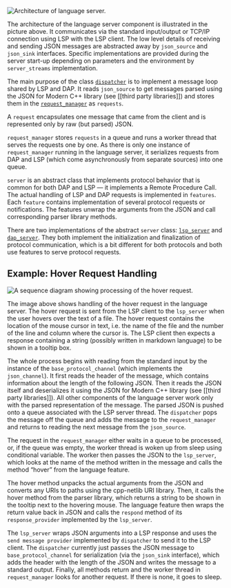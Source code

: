<img src="img/lang_server.svg" alt="Architecture of language server." />

The architecture of the language server component is illustrated in the picture above. It communicates via the standard input/output or TCP/IP connection using LSP with the LSP client. The low level details of receiving and sending JSON messages are abstracted away by `json_source` and `json_sink` interfaces. Specific implementations are provided during the server start-up depending on parameters and the environment by `server_streams` implementation.

The main purpose of the class [`dispatcher`](https://github.com/eclipse/che-che4z-lsp-for-hlasm/wiki/IO-handling) is to implement a message loop shared by LSP and DAP. It reads `json_source` to get messages parsed using the JSON for Modern C++ library (see [[third party libraries]]) and stores them in the [`request_manager`](https://github.com/eclipse/che-che4z-lsp-for-hlasm/wiki/Request-manager) as `requests`.

A `request` encapsulates one message that came from the client and is represented only by raw (but parsed) JSON.

`request_manager` stores `requests` in a queue and runs a worker thread that serves the requests one by one. As there is only one instance of `request_manager` running in the language server, it serializes requests from DAP and LSP (which come asynchronously from separate sources) into one queue.

`server` is an abstract class that implements protocol behavior that is common for both DAP and LSP — it implements a Remote Procedure Call. The actual handling of LSP and DAP requests is implemented in `features`. Each `feature` contains implementation of several protocol requests or notifications. The features unwrap the arguments from the JSON and call corresponding parser library methods.

There are two implementations of the abstract `server` class: [`lsp_server`](https://github.com/eclipse/che-che4z-lsp-for-hlasm/wiki/LSP-and-DAP-server) and [`dap_server`](https://github.com/eclipse/che-che4z-lsp-for-hlasm/wiki/LSP-and-DAP-server). They both implement the initialization and finalization of protocol communication, which is a bit different for both protocols and both use features to serve protocol requests.

Example: Hover Request Handling
-------------------------------

<img src="img/hover_sequence.svg" alt="A sequence diagram showing processing of the hover request." />

The image above shows handling of the hover request in the language server. The hover request is sent from the LSP client to the `lsp_server` when the user hovers over the text of a file. The hover request contains the location of the mouse cursor in text, i.e. the name of the file and the number of the line and column where the cursor is. The LSP client then expects a response containing a string (possibly written in markdown language) to be shown in a tooltip box.

The whole process begins with reading from the standard input by the instance of the `base_protocol_channel` (which implements the `json_channel`). It first reads the header of the message, which contains information about the length of the following JSON. Then it reads the JSON itself and deserializes it using the JSON for Modern C++ library (see [[third party libraries]]). All other components of the language server work only with the parsed representation of the message. The parsed JSON is pushed onto a queue associated with the LSP server thread. The `dispatcher` pops the message off the queue and adds the message to the `request_manager` and returns to reading the next message from the `json_source`.

The request in the `request_manager` either waits in a queue to be processed, or, if the queue was empty, the worker thread is woken up from sleep using conditional variable. The worker then passes the JSON to the `lsp_server`, which looks at the name of the method written in the message and calls the method “hover” from the language feature.

The hover method unpacks the actual arguments from the JSON and converts any URIs to paths using the cpp-netlib URI library. Then, it calls the hover method from the parser library, which returns a string to be shown in the tooltip next to the hovering mouse. The language feature then wraps the return value back in JSON and calls the `respond` method of its `response_provider` implemented by the `lsp_server`.

The `lsp_server` wraps JSON arguments into a LSP response and uses the `send message provider` implemented by `dispatcher` to send it to the LSP client. The `dispatcher` currently just passes the JSON message to `base_protocol_channel` for serialization (via the `json_sink` interface), which adds the header with the length of the JSON and writes the message to a standard output. Finally, all methods return and the worker thread in `request_manager` looks for another request. If there is none, it goes to sleep.
